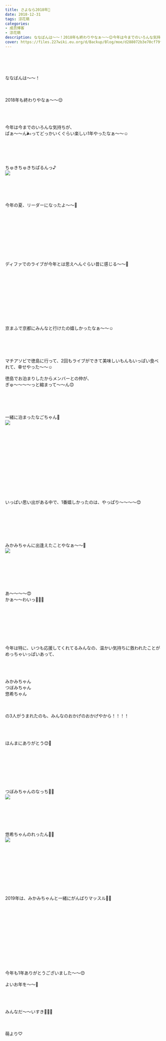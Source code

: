 ```yaml
---
title: さよなら2018年🎈
date: 2018-12-31
tags: 涼花萌
categories: 
- 成员博客
- 涼花萌
description: ななばんは〜〜！2018年も終わりやなぁ〜〜😌今年は今までのいろんな気持ちが、ぱぁ〜〜ん🌬ってどっかいくぐらい楽しい1年やったなぁ〜〜☺️ちゅきちゅきちぱるんっ♪...
cover: https://files.227wiki.eu.org/d/Backup/Blog/moe/d288072b3e70cf79f237bba42a625.jpg 
---
```

<div class="blog_detail__main">
<br/>
<br/>
<br/>
<br/>
ななばんは〜〜！<br/>
<br/>
<br/>
<br/>
2018年も終わりやなぁ〜〜😌<br/>
<br/>
<br/>
<br/>
<br/>
今年は今までのいろんな気持ちが、<br/>
ぱぁ〜〜ん🌬ってどっかいくぐらい楽しい1年やったなぁ〜〜☺️<br/>
<br/>
<br/>
<br/>
<br/>
<br/>
ちゅきちゅきちぱるんっ♪<br/>
<img src="https://files.227wiki.eu.org/d/Backup/Blog/moe/d288072b3e70cf79f237bba42a625.jpg"><br/>
<br/>
<br/>
<br/>
<br/>
<br/>
今年の夏、リーダーになったよ〜〜🌟<br/>
<br/>
<br/>
<br/>
<br/>
<br/>
<br/>
<br/>
<br/>
<br/>
<br/>
ディファでのライブが今年とは思えへんぐらい昔に感じる〜〜🌸<br/>
<br/>
<br/>
<br/>
<br/>
<br/>
<br/>
<br/>
<br/>
<br/>
<br/>
<br/>
京まふで京都にみんなと行けたの嬉しかったなぁ〜〜☺️<br/>
<br/>
<br/>
<br/>
<br/>
<br/>
マチアソビで徳島に行って、2回もライブができて美味しいもんもいっぱい食べれて、幸せやった〜〜☺️<br/>
<br/>
徳島でお泊まりしたからメンバーとの仲が、<br/>
ぎゅ〜〜〜〜っと縮まって〜〜ん😊<br/>
<br/>
<br/>
<br/>
<br/>
<br/>
一緒に泊まったなごちゃん💓<br/>
<img src="https://files.227wiki.eu.org/d/Backup/Blog/moe/d288072b3e70cf79f237bba42a625-01.jpg"><br/>
<br/>
<br/>
<br/>
<br/>
<br/>
<br/>
<br/>
<br/>
<br/>
<br/>
<br/>
<br/>
<br/>
<br/>
いっぱい思い出がある中で、1番嬉しかったのは、やっぱり〜〜〜〜😊<br/>
<br/>
<br/>
<br/>
<br/>
<br/>
<br/>
<br/>
みかみちゃんに出逢えたことやなぁ〜〜💓<br/>
<img src="https://files.227wiki.eu.org/d/Backup/Blog/moe/d288072b3e70cf79f237bba42a625-02.jpg"><br/>
<br/>
<br/>
<br/>
<br/>
<br/>
<br/>
<br/>
あ〜〜〜〜😍<br/>
かぁ〜〜わいっ💓💓💓<br/>
<br/>
<br/>
<br/>
<br/>
<br/>
<br/>
<br/>
<br/>
今年は特に、いつも応援してくれてるみんなの、温かい気持ちに救われたことがめっちゃいっぱいあって、<br/>
<br/>
<br/>
<br/>
<br/>
みかみちゃん<br/>
つぼみちゃん<br/>
悠希ちゃん<br/>
<br/>
<br/>
<br/>
の3人がうまれたのも、みんなのおかげのおかげやから！！！！<br/>
<br/>
<br/>
<br/>
<br/>
ほんまにありがとう😊💓<br/>
<br/>
<br/>
<br/>
<br/>
<br/>
<br/>
<br/>
<br/>
つぼみちゃんのなっち💓💓<br/>
<img src="https://files.227wiki.eu.org/d/Backup/Blog/moe/d288072b3e70cf79f237bba42a625-03.jpg"><br/>
<br/>
<br/>
<br/>
<br/>
<br/>
<br/>
悠希ちゃんのれったん💓💓<br/>
<img src="https://files.227wiki.eu.org/d/Backup/Blog/moe/d288072b3e70cf79f237bba42a625-04.jpg"><br/>
<br/>
<br/>
<br/>
<br/>
<br/>
<br/>
<br/>
<br/>
<br/>
<br/>
2019年は、みかみちゃんと一緒にがんばりマッスル💪🏻<br/>
<br/>
<br/>
<br/>
<br/>
<br/>
<br/>
<br/>
<br/>
<br/>
<br/>
<br/>
<br/>
<br/>
今年も1年ありがとうございました〜〜😊<br/>
<br/>
よいお年を〜〜💓<br/>
<br/>
<br/>
<br/>
<br/>
みんなだ〜〜いすき💓💓💓<br/>
<br/>
<br/>
<br/>
萌より♡
<!--twitter-->

<!--//twitter-->
</img></img></img></img></img></div>